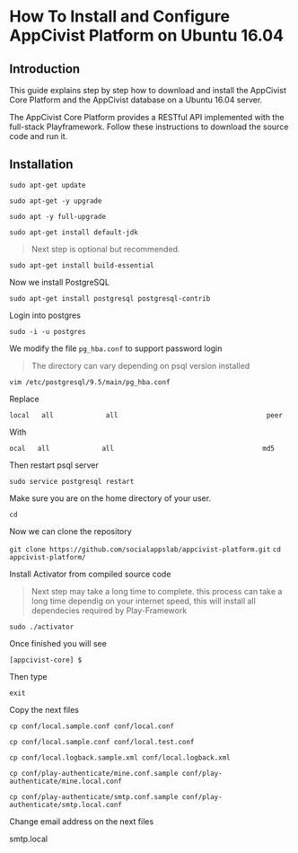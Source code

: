 # How To Install and Configure AppCivist Platform on Ubuntu 16.04

## Introduction
This guide explains step by step how to download and install the AppCivist Core Platform and the AppCivist database on a Ubuntu 16.04 server.

The AppCivist Core Platform provides a RESTful API implemented with the full-stack Playframework. Follow these instructions to download the source code and run it.

## Installation

`sudo apt-get update`

`sudo apt-get -y upgrade`

`sudo apt -y full-upgrade`

`sudo apt-get install default-jdk`

> Next step is optional but recommended.


`sudo apt-get install build-essential`

Now we install PostgreSQL

`sudo apt-get install postgresql postgresql-contrib`

Login into postgres 

`sudo -i -u postgres`

We modify the file `pg_hba.conf` to support password login

> The directory can vary depending on psql version installed


`vim /etc/postgresql/9.5/main/pg_hba.conf`

Replace 

`local   all             all                                     peer`

With

`ocal   all             all                                     md5`

Then restart psql server

`sudo service postgresql restart`



Make sure you are on the home directory of your user.

`cd`

Now we can clone the repository

`git clone https://github.com/socialappslab/appcivist-platform.git`
`cd appcivist-platform/`

Install Activator from compiled source code

> Next step may take a long time to complete. this process can take a long time dependig on your internet speed, this will install all dependecies required by Play-Framework


`sudo ./activator`

Once finished you will see

`[appcivist-core] $ `

Then type 

`exit`

Copy the next files 

`cp conf/local.sample.conf conf/local.conf`

`cp conf/local.sample.conf conf/local.test.conf`
 
`cp conf/local.logback.sample.xml conf/local.logback.xml`
 
`cp conf/play-authenticate/mine.conf.sample conf/play-authenticate/mine.local.conf`

`cp conf/play-authenticate/smtp.conf.sample conf/play-authenticate/smtp.local.conf`

Change email address on the next files

smtp.local








